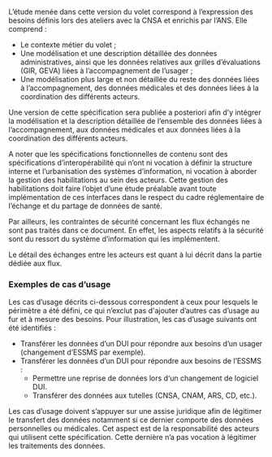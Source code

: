 L’étude menée dans cette version du volet correspond à l’expression des besoins définis lors des ateliers avec la CNSA et enrichis par l’ANS. Elle comprend :
* Le contexte métier du volet ;
* Une modélisation et une description détaillée des données administratives, ainsi que les données relatives aux grilles d’évaluations (GIR, GEVA) liées à l’accompagnement de l’usager ;
* Une modélisation plus large et non détaillée du reste des données liées à l’accompagnement, des données médicales et des données liées à la coordination des différents acteurs.

Une version de cette spécification sera publiée a posteriori afin d’y intégrer la modélisation et la description détaillée de l’ensemble des données liées à l’accompagnement, aux données médicales et aux données liées à la coordination des différents acteurs.

A noter que les spécifications fonctionnelles de contenu sont des spécifications d’interopérabilité qui n’ont ni vocation à définir la structure interne et l’urbanisation des systèmes d’information, ni vocation à aborder la gestion des habilitations au sein des acteurs. Cette gestion des habilitations doit faire l’objet d’une étude préalable avant toute implémentation de ces interfaces dans le respect du cadre réglementaire de l’échange et du partage de données de santé. 

Par ailleurs, les contraintes de sécurité concernant les flux échangés ne sont pas traités dans ce document. En effet, les aspects relatifs à la sécurité sont du ressort du système d’information qui les implémentent.

Le détail des échanges entre les acteurs est quant à lui décrit dans la partie dédiée aux flux.

### Exemples de cas d’usage

Les cas d’usage décrits ci-dessous correspondent à ceux pour lesquels le périmètre a été défini, ce qui n’exclut pas d'ajouter d’autres cas d’usage au fur et à mesure des besoins.
Pour illustration, les cas d’usage suivants ont été identifiés :
* Transférer les données d’un DUI pour répondre aux besoins d’un usager (changement d’ESSMS par exemple).
* Transférer les données d’un DUI pour répondre aux besoins de l’ESSMS :
   * Permettre une reprise de données lors d‘un changement de logiciel DUI.
   * Transférer des données aux tutelles (CNSA, CNAM, ARS, CD, etc.).

Les cas d’usage doivent s’appuyer sur une assise juridique afin de légitimer le transfert des données notamment si ce dernier comporte des données personnelles ou médicales. Cet aspect est de la responsabilité des acteurs qui utilisent cette spécification. Cette dernière n’a pas vocation à légitimer les traitements des données.